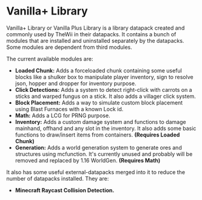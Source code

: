 # Vanilla+ Library

Vanilla+ Library or Vanilla Plus Library is a library datapack created and commonly used by TheWii in their datapacks. It contains a bunch of modules that are installed and uninstalled separately by the datapacks. Some modules are dependent from third modules.

The current available modules are:

- **Loaded Chunk:** Adds a forceloaded chunk containing some useful blocks like a shulker box to manipulate player inventory, sign to resolve json, hopper and dropper for inventory purpose.
- **Click Detections:** Adds a system to detect right-click with carrots on a sticks and warped fungus on a stick. It also adds a villager click system.
- **Block Placement:** Adds a way to simulate custom block placement using Blast Furnaces with a known Lock id.
- **Math:** Adds a LCG for PRNG purpose. 
- **Inventory:** Adds a custom damage system and functions to damage mainhand, offhand and any slot in the inventory. It also adds some basic functions to draw/insert items from containers. **(Requires Loaded Chunk)**
- **Generation:** Adds a world generation system to generate ores and structures using mcfunction. It's currently unused and probably will be removed and replaced by 1.16 WorldGen. **(Requires Math)**

It also has some useful external-datapacks merged into it to reduce the number of datapacks installed. They are:
- **Minecraft Raycast Collision Detection.**
